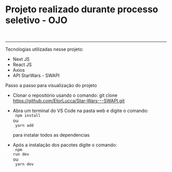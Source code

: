 <h1>Projeto realizado durante processo seletivo - OJO</h1>
<br/>

<hr/>

Tecnologias utilizadas nesse projeto:
- Next JS
- React JS
- Axios
- API StarWars - SWAPI


Passo a passo para visualização do projeto

- Clonar o repositório usando o comando:
    git clone https://github.com/EtorLucca/Star-Wars---SWAPI.git

- Abra um terminal do VS Code na pasta web e digite o comando:<br>
    <code>
    npm install
    </code><br>
  ou<br>
    <code>
    yarn add<br>
    </code><br>
  para instalar todos as dependencias<br>

- Após a instalação dos pacotes digite o comando:<br>
    <code>
    npm run dev
    </code><br>
  ou<br>
    <code>
    yarn dev<br>
    </code><br>